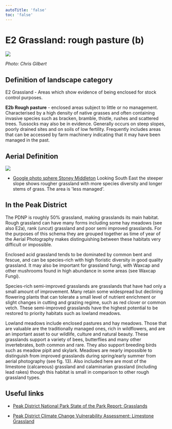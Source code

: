 ```yaml
---
autoTitle: 'false'
toc: 'false'
---
```


# E2 Grassland: rough pasture (b)

![](https://report-publishing/media/interpretation-key/e2b.png)

_Photo: Chris Gilbert_

## Definition of landscape category

E2 Grassland - Areas which show evidence of being enclosed for stock control purposes.

**E2b Rough pasture** - enclosed areas subject to little or no management. Characterised by a high density of native grasses and often containing invasive species such as bracken, bramble, thistle, rushes and scattered trees. Tussocks may also be in evidence. Generally occurs on steep slopes, poorly drained sites and on soils of low fertility. Frequently includes areas that can be accessed by farm machinery indicating that it may have been managed in the past.

## Aerial Definition

![](https://report-publishing/media/interpretation-key/fig14.png)

*   [Google photo sphere Stoney Middleton](https://goo.gl/maps/FMZgZzHGakCBLSUd7) Looking South East the steeper slope shows rougher grassland with more species diversity and longer stems of grass. The area is 'less managed'.

## In the Peak District

The PDNP is roughly 50% grassland, making grasslands its main habitat. Rough grassland can have many forms including some hay meadows (see also E2a), rank (uncut) grassland and poor semi improved grasslands. For the purposes of this schema they are grouped together as time of year of the Aerial Photography makes distinguishing between these habitats very difficult or impossible.

Enclosed acid grassland tends to be dominated by common bent and fescue, and can be species-rich with high floristic diversity in good quality grassland. It may also be important for grassland fungi, with Waxcap and other mushrooms found in high abundance in some areas (see Waxcap Fungi).

Species-rich semi-improved grasslands are grasslands that have had only a small amount of improvement. Many retain some widespread but declining flowering plants that can tolerate a small level of nutrient enrichment or slight changes in cutting and grazing regime, such as red clover or common vetch. These semi-improved grasslands have the highest potential to be restored to priority habitats such as lowland meadows.

Lowland meadows include enclosed pastures and hay meadows. Those that are valuable are the traditionally managed ones, rich in wildflowers, and are an important asset to our wildlife, culture and natural beauty. These grasslands support a variety of bees, butterflies and many other invertebrates, both common and rare. They also support breeding birds such as meadow pipit and skylark. Meadows are nearly impossible to distinguish from improved grasslands during spring/early summer from aerial photography (see fig. 13). Also included here are most of the limestone (calcareous) grassland and calaminarian grassland (including lead rakes) though this habitat is small in comparison to other rough grassland types.

## Useful links

*   [Peak District National Park State of the Park Report: Grasslands](https://reports.peakdistrict.gov.uk/sotpr/docs/wildlife-habitat/habitats.html#grassland)
    
*   [Peak District Climate Change Vulnerability Assessment: Limestone Grassland](https://reports.peakdistrict.gov.uk/ccva/docs/assessments/habitats/limestonegrassland.html)